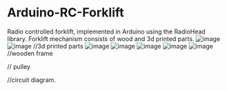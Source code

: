 # Arduino-RC-Forklift
Radio controlled forklift, implemented in Arduino using the RadioHead library. Forklift mechanism consists of wood and 3d printed parts.
![image](https://github.com/kasunFernando2004/Arduino-RC-Forklift/assets/161267348/f94b9b80-aa1f-4cd8-a190-a6bb3b807a37)
![image](https://github.com/kasunFernando2004/Arduino-RC-Forklift/assets/161267348/49355a5f-f16a-4f9c-bb78-5334311e4bbb)
//3d printed parts
![image](https://github.com/kasunFernando2004/Arduino-RC-Forklift/assets/161267348/3063e223-0b4c-4e6c-9ac8-c9699cb13118)
![image](https://github.com/kasunFernando2004/Arduino-RC-Forklift/assets/161267348/12fddb72-51b4-4c6f-a46f-4c895759cd70)
![image](https://github.com/kasunFernando2004/Arduino-RC-Forklift/assets/161267348/5dbeae0c-fb0f-4bdd-837d-60c38cbc3900)
![image](https://github.com/kasunFernando2004/Arduino-RC-Forklift/assets/161267348/34d9cfea-1fc3-44a1-8b0c-127ac7864477)
![image](https://github.com/kasunFernando2004/Arduino-RC-Forklift/assets/161267348/ec719f04-5499-4204-8d01-116057be246b)
//wooden frame 

// pulley

//circuit diagram.

